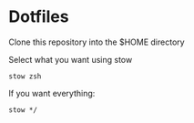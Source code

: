# Dotfiles

Clone this repository into the $HOME directory

Select what you want using stow

	stow zsh

If you want everything:

	stow */

